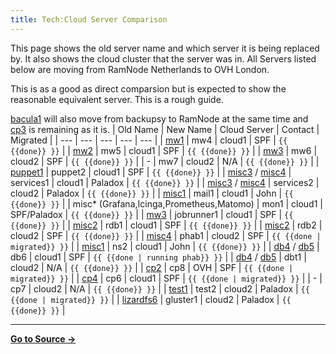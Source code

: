 ```yaml
---
title: Tech:Cloud Server Comparison
---
```


This page shows the old server name and which server it is being replaced by. It also shows the cloud cluster that the server was in. All Servers listed below are moving from RamNode Netherlands to OVH London.

This is as a good as direct comparsion but is expected to show the reasonable equivalent server. This is a rough guide.

[bacula1](https://meta.miraheze.org/wiki/Tech:bacula1) will also move from backupsy to RamNode at the same time and [cp3](https://meta.miraheze.org/wiki/Tech:cp3) is remaining as it is.
| Old Name | New Name | Cloud Server | Contact | Migrated |
| --- | --- | --- | --- | --- |
| [mw1](https://meta.miraheze.org/wiki/Tech:mw1) | mw4 | cloud1 | SPF | `{{ {{done}} }}` |
| [mw2](https://meta.miraheze.org/wiki/Tech:mw2) | mw5 | cloud1 | SPF | `{{ {{done}} }}` |
| [mw3](https://meta.miraheze.org/wiki/Tech:mw3) | mw6 | cloud2 | SPF | `{{ {{done}} }}` |
| - | mw7 | cloud2 | N/A | `{{ {{done}} }}` |
| [puppet1](https://meta.miraheze.org/wiki/Tech:puppet1) | puppet2 | cloud1 | SPF | `{{ {{done}} }}` |
| [misc3](https://meta.miraheze.org/wiki/Tech:misc3) / [misc4](https://meta.miraheze.org/wiki/Tech:misc4) | services1 | cloud1 | Paladox | `{{ {{done}} }}` |
| [misc3](https://meta.miraheze.org/wiki/Tech:misc3) / [misc4](https://meta.miraheze.org/wiki/Tech:misc4) | services2 | cloud2 | Paladox | `{{ {{done}} }}` |
| [misc1](https://meta.miraheze.org/wiki/Tech:misc1) | mail1 | cloud1 | John | `{{ {{done}} }}` |
| misc* (Grafana,Icinga,Prometheus,Matomo) | mon1 | cloud1 | SPF/Paladox | `{{ {{done}} }}` |
| [mw3](https://meta.miraheze.org/wiki/Tech:mw3) | jobrunner1 | cloud1 | SPF | `{{ {{done}} }}` |
| [misc2](https://meta.miraheze.org/wiki/Tech:misc2) | rdb1 | cloud1 | SPF | `{{ {{done}} }}` |
| [misc2](https://meta.miraheze.org/wiki/Tech:misc2) | rdb2 | cloud2 | SPF | `{{ {{done}} }}` |
| [misc4](https://meta.miraheze.org/wiki/Tech:misc4) | phab1 | cloud2 | SPF | `{{ {{done | migrated}} }}` |
| [misc1](https://meta.miraheze.org/wiki/Tech:misc1) | ns2 | cloud1 | John | `{{ {{done}} }}` |
| [db4](https://meta.miraheze.org/wiki/Tech:db4) / [db5](https://meta.miraheze.org/wiki/Tech:db5) | db6 | cloud1 | SPF | `{{ {{done | running phab}} }}` |
| [db4](https://meta.miraheze.org/wiki/Tech:db4) / [db5](https://meta.miraheze.org/wiki/Tech:db5) | dbt1 | cloud2 | N/A | `{{ {{done}} }}` |
| [cp2](https://meta.miraheze.org/wiki/Tech:cp2) | cp8 | OVH | SPF | `{{ {{done | migrated}} }}` |
| [cp4](https://meta.miraheze.org/wiki/Tech:cp4) | cp6 | cloud1 | SPF | `{{ {{done | migrated}} }}` |
| - | cp7 | cloud2 | N/A | `{{ {{done}} }}` |
| [test1](https://meta.miraheze.org/wiki/Tech:test1) | test2 | cloud2 | Paladox | `{{ {{done | migrated}} }}` |
| [lizardfs6](https://meta.miraheze.org/wiki/Tech:lizardfs6) | gluster1 | cloud2 | Paladox | `{{ {{done}} }}` |



----
**[Go to Source &rarr;](https://meta.miraheze.org/wiki/Tech:Cloud_Server_Comparison)**